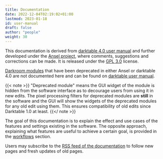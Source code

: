 ```yaml
---
title: Documentation
date: 2022-12-04T02:19:02+01:00
lastmod: 2023-01-18
id: user-manual
draft: false
author: "people"
weight: 30
---
```



This documentation is derived from [darktable 4.0 user manual](https://github.com/darktable-org/dtdocs.git) and further developed under the [Ansel project](https://github.com/aurelienpierreeng/ansel-doc), where comments, suggestions and corrections can be made. It is released under the [GPL 3.0](https://www.gnu.org/licenses/gpl-3.0.en.html) license.

[Darkroom modules](./views/darkroom/_index.md) that have been deprecated in either Ansel or darktable 4.0 are not documented here and can be found on [darktable user manual](https://docs.darktable.org).

{{< note >}}
"Deprecated module" means the GUI widget of the module is hidden from the software interface as to decourage users from using it in new edits. The pixel processing filters for deprecated modules are __still__ in the software and the GUI will show the widgets of the deprecated modules for any old edit using them. This ensures compatibility of old edits since Darktable 1.0 at least.
{{</ note >}}

The goal of this documentation is to explain the effect and use cases of the features and settings existing in the software. The opposite approach, explaining what features are useful to achieve a certain goal, is provided in the [workflows](../workflows/_index.md) section.

Users may subscribe to the [RSS feed of the documentation](./index.xml) to follow new pages and fresh updates of old pages.
